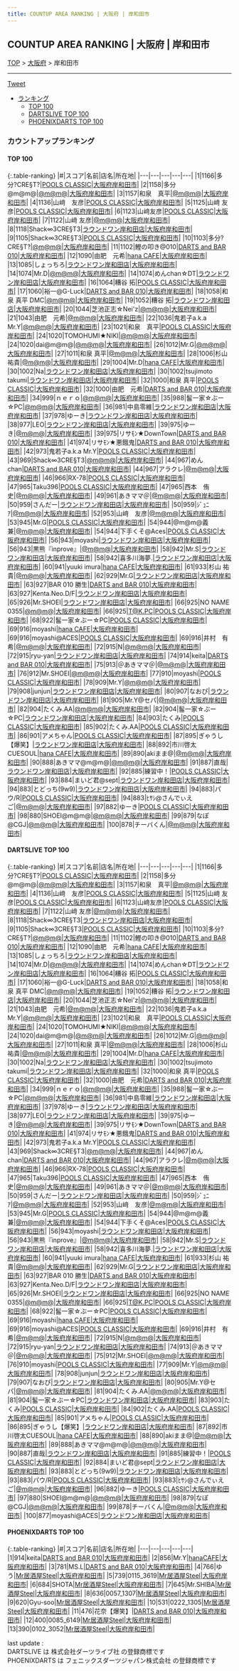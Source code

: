 ```yaml
---
title: COUNTUP AREA RANKING | 大阪府 | 岸和田市
---
```

## COUNTUP AREA RANKING | 大阪府 | 岸和田市

[TOP](/darts/rank/) > [大阪府](/darts/rank/大阪府/) > 岸和田市

___

<a href="https://twitter.com/share?ref_src=twsrc%5Etfw" data-text="COUNTUP AREA RANKING | 大阪府岸和田市" class="twitter-share-button" data-hashtags="DARTSLIVE,PHOENIXDARTS,darts,ダーツ" data-show-count="false">Tweet</a>

* [ランキング](#カウントアップランキング)
    * [TOP 100](#top-100)
    * [DARTSLIVE TOP 100](#dartslive-top-100)
    * [PHOENIXDARTS TOP 100](#phoenixdarts-top-100)

### カウントアップランキング

#### TOP 100



{:.table-ranking}
|#|スコア|名前|店名|所在地|
|---|---|---|---|---|
|1|1166|<span class="rank-name-dl">多分?CRE§T?</span>|<a href="https://search.dartslive.com/jp/shop/f2bf43f3a82126940d9b047a20a7ba1e">POOLS CLASSIC</a>|<a href="/darts/rank/大阪府/岸和田市">大阪府岸和田市</a>|
|2|1158|<span class="rank-name-dl">多分 @m@m@</span>|<a href="https://search.dartslive.com/jp/shop/319b40fbba2ddad858d385ea46352d8f">@m@m@</a>|<a href="/darts/rank/大阪府/岸和田市">大阪府岸和田市</a>|
|3|1157|<span class="rank-name-dl">和泉　真平</span>|<a href="https://search.dartslive.com/jp/shop/319b40fbba2ddad858d385ea46352d8f">@m@m@</a>|<a href="/darts/rank/大阪府/岸和田市">大阪府岸和田市</a>|
|4|1136|<span class="rank-name-dl">山﨑　友彦</span>|<a href="https://search.dartslive.com/jp/shop/f2bf43f3a82126940d9b047a20a7ba1e">POOLS CLASSIC</a>|<a href="/darts/rank/大阪府/岸和田市">大阪府岸和田市</a>|
|5|1125|<span class="rank-name-dl">山﨑 友彦</span>|<a href="https://search.dartslive.com/jp/shop/f2bf43f3a82126940d9b047a20a7ba1e">POOLS CLASSIC</a>|<a href="/darts/rank/大阪府/岸和田市">大阪府岸和田市</a>|
|6|1123|<span class="rank-name-dl">山﨑友彦</span>|<a href="https://search.dartslive.com/jp/shop/f2bf43f3a82126940d9b047a20a7ba1e">POOLS CLASSIC</a>|<a href="/darts/rank/大阪府/岸和田市">大阪府岸和田市</a>|
|7|1122|<span class="rank-name-dl">山﨑 友彦</span>|<a href="https://search.dartslive.com/jp/shop/319b40fbba2ddad858d385ea46352d8f">@m@m@</a>|<a href="/darts/rank/大阪府/岸和田市">大阪府岸和田市</a>|
|8|1118|<span class="rank-name-dl">Shack∞3CRE§T3</span>|<a href="https://search.dartslive.com/jp/shop/970fe8dfca8a40150d9b047a20a7ba1e">ラウンドワン岸和田店</a>|<a href="/darts/rank/大阪府/岸和田市">大阪府岸和田市</a>|
|9|1105|<span class="rank-name-dl">Shack∞3CRE§T3</span>|<a href="https://search.dartslive.com/jp/shop/f2bf43f3a82126940d9b047a20a7ba1e">POOLS CLASSIC</a>|<a href="/darts/rank/大阪府/岸和田市">大阪府岸和田市</a>|
|10|1103|<span class="rank-name-dl">多分?CRE§T?</span>|<a href="https://search.dartslive.com/jp/shop/319b40fbba2ddad858d385ea46352d8f">@m@m@</a>|<a href="/darts/rank/大阪府/岸和田市">大阪府岸和田市</a>|
|11|1102|<span class="rank-name-dl">鰹の叩き@010</span>|<a href="https://search.dartslive.com/jp/shop/6e887080d35aa2765f9f3321c1147265">DARTS and BAR 010</a>|<a href="/darts/rank/大阪府/岸和田市">大阪府岸和田市</a>|
|12|1090|<span class="rank-name-dl">由肥　元希</span>|<a href="https://search.dartslive.com/jp/shop/6e887080d35aa2765f9f3321c1147265">hana CAFE</a>|<a href="/darts/rank/大阪府/岸和田市">大阪府岸和田市</a>|
|13|1085|<span class="rank-name-dl">しょっちろ</span>|<a href="https://search.dartslive.com/jp/shop/970fe8dfca8a40150d9b047a20a7ba1e">ラウンドワン岸和田店</a>|<a href="/darts/rank/大阪府/岸和田市">大阪府岸和田市</a>|
|14|1074|<span class="rank-name-dl">Mr.D</span>|<a href="https://search.dartslive.com/jp/shop/319b40fbba2ddad858d385ea46352d8f">@m@m@</a>|<a href="/darts/rank/大阪府/岸和田市">大阪府岸和田市</a>|
|14|1074|<span class="rank-name-dl">めんchan☆DT</span>|<a href="https://search.dartslive.com/jp/shop/970fe8dfca8a40150d9b047a20a7ba1e">ラウンドワン岸和田店</a>|<a href="/darts/rank/大阪府/岸和田市">大阪府岸和田市</a>|
|16|1064|<span class="rank-name-dl">糟谷 拓</span>|<a href="https://search.dartslive.com/jp/shop/f2bf43f3a82126940d9b047a20a7ba1e">POOLS CLASSIC</a>|<a href="/darts/rank/大阪府/岸和田市">大阪府岸和田市</a>|
|17|1060|<span class="rank-name-dl">裕一@G-Luck</span>|<a href="https://search.dartslive.com/jp/shop/6e887080d35aa2765f9f3321c1147265">DARTS and BAR 010</a>|<a href="/darts/rank/大阪府/岸和田市">大阪府岸和田市</a>|
|18|1058|<span class="rank-name-dl">和泉 真平 DMC</span>|<a href="https://search.dartslive.com/jp/shop/319b40fbba2ddad858d385ea46352d8f">@m@m@</a>|<a href="/darts/rank/大阪府/岸和田市">大阪府岸和田市</a>|
|19|1052|<span class="rank-name-dl">糟谷 拓</span>|<a href="https://search.dartslive.com/jp/shop/970fe8dfca8a40150d9b047a20a7ba1e">ラウンドワン岸和田店</a>|<a href="/darts/rank/大阪府/岸和田市">大阪府岸和田市</a>|
|20|1044|<span class="rank-name-dl">芝池正志☆Nei&#x27;z</span>|<a href="https://search.dartslive.com/jp/shop/319b40fbba2ddad858d385ea46352d8f">@m@m@</a>|<a href="/darts/rank/大阪府/岸和田市">大阪府岸和田市</a>|
|21|1043|<span class="rank-name-dl">由肥　元希</span>|<a href="https://search.dartslive.com/jp/shop/319b40fbba2ddad858d385ea46352d8f">@m@m@</a>|<a href="/darts/rank/大阪府/岸和田市">大阪府岸和田市</a>|
|22|1036|<span class="rank-name-dl">鬼若子a.k.a Mr.Y</span>|<a href="https://search.dartslive.com/jp/shop/319b40fbba2ddad858d385ea46352d8f">@m@m@</a>|<a href="/darts/rank/大阪府/岸和田市">大阪府岸和田市</a>|
|23|1021|<span class="rank-name-dl">和泉　真平</span>|<a href="https://search.dartslive.com/jp/shop/f2bf43f3a82126940d9b047a20a7ba1e">POOLS CLASSIC</a>|<a href="/darts/rank/大阪府/岸和田市">大阪府岸和田市</a>|
|24|1020|<span class="rank-name-dl">TOMOHUMI★NIKI</span>|<a href="https://search.dartslive.com/jp/shop/319b40fbba2ddad858d385ea46352d8f">@m@m@</a>|<a href="/darts/rank/大阪府/岸和田市">大阪府岸和田市</a>|
|24|1020|<span class="rank-name-dl">dai@m@m@</span>|<a href="https://search.dartslive.com/jp/shop/319b40fbba2ddad858d385ea46352d8f">@m@m@</a>|<a href="/darts/rank/大阪府/岸和田市">大阪府岸和田市</a>|
|26|1012|<span class="rank-name-dl">Mr.G</span>|<a href="https://search.dartslive.com/jp/shop/319b40fbba2ddad858d385ea46352d8f">@m@m@</a>|<a href="/darts/rank/大阪府/岸和田市">大阪府岸和田市</a>|
|27|1011|<span class="rank-name-dl">和泉 真平</span>|<a href="https://search.dartslive.com/jp/shop/319b40fbba2ddad858d385ea46352d8f">@m@m@</a>|<a href="/darts/rank/大阪府/岸和田市">大阪府岸和田市</a>|
|28|1006|<span class="rank-name-dl">杉山祐貴</span>|<a href="https://search.dartslive.com/jp/shop/319b40fbba2ddad858d385ea46352d8f">@m@m@</a>|<a href="/darts/rank/大阪府/岸和田市">大阪府岸和田市</a>|
|29|1004|<span class="rank-name-dl">Mr.D</span>|<a href="https://search.dartslive.com/jp/shop/6e887080d35aa2765f9f3321c1147265">hana CAFE</a>|<a href="/darts/rank/大阪府/岸和田市">大阪府岸和田市</a>|
|30|1002|<span class="rank-name-dl">Na</span>|<a href="https://search.dartslive.com/jp/shop/970fe8dfca8a40150d9b047a20a7ba1e">ラウンドワン岸和田店</a>|<a href="/darts/rank/大阪府/岸和田市">大阪府岸和田市</a>|
|30|1002|<span class="rank-name-dl">tsujimoto takumi</span>|<a href="https://search.dartslive.com/jp/shop/970fe8dfca8a40150d9b047a20a7ba1e">ラウンドワン岸和田店</a>|<a href="/darts/rank/大阪府/岸和田市">大阪府岸和田市</a>|
|32|1000|<span class="rank-name-dl">和泉 真平</span>|<a href="https://search.dartslive.com/jp/shop/f2bf43f3a82126940d9b047a20a7ba1e">POOLS CLASSIC</a>|<a href="/darts/rank/大阪府/岸和田市">大阪府岸和田市</a>|
|32|1000|<span class="rank-name-dl">由肥　元希</span>|<a href="https://search.dartslive.com/jp/shop/6e887080d35aa2765f9f3321c1147265">DARTS and BAR 010</a>|<a href="/darts/rank/大阪府/岸和田市">大阪府岸和田市</a>|
|34|999|<span class="rank-name-dl">ｎｅｒｏ</span>|<a href="https://search.dartslive.com/jp/shop/319b40fbba2ddad858d385ea46352d8f">@m@m@</a>|<a href="/darts/rank/大阪府/岸和田市">大阪府岸和田市</a>|
|35|988|<span class="rank-name-dl">髷一家☆ぶー☆PC</span>|<a href="https://search.dartslive.com/jp/shop/319b40fbba2ddad858d385ea46352d8f">@m@m@</a>|<a href="/darts/rank/大阪府/岸和田市">大阪府岸和田市</a>|
|36|981|<span class="rank-name-dl">中島零維</span>|<a href="https://search.dartslive.com/jp/shop/970fe8dfca8a40150d9b047a20a7ba1e">ラウンドワン岸和田店</a>|<a href="/darts/rank/大阪府/岸和田市">大阪府岸和田市</a>|
|37|978|<span class="rank-name-dl">ゆーき</span>|<a href="https://search.dartslive.com/jp/shop/970fe8dfca8a40150d9b047a20a7ba1e">ラウンドワン岸和田店</a>|<a href="/darts/rank/大阪府/岸和田市">大阪府岸和田市</a>|
|38|977|<span class="rank-name-dl">LEO</span>|<a href="https://search.dartslive.com/jp/shop/970fe8dfca8a40150d9b047a20a7ba1e">ラウンドワン岸和田店</a>|<a href="/darts/rank/大阪府/岸和田市">大阪府岸和田市</a>|
|39|975|<span class="rank-name-dl">ゆーき</span>|<a href="https://search.dartslive.com/jp/shop/319b40fbba2ddad858d385ea46352d8f">@m@m@</a>|<a href="/darts/rank/大阪府/岸和田市">大阪府岸和田市</a>|
|39|975|<span class="rank-name-dl">リサﾓﾝ★DownTown</span>|<a href="https://search.dartslive.com/jp/shop/6e887080d35aa2765f9f3321c1147265">DARTS and BAR 010</a>|<a href="/darts/rank/大阪府/岸和田市">大阪府岸和田市</a>|
|41|974|<span class="rank-name-dl">リサﾓﾝ★悪餓鬼</span>|<a href="https://search.dartslive.com/jp/shop/6e887080d35aa2765f9f3321c1147265">DARTS and BAR 010</a>|<a href="/darts/rank/大阪府/岸和田市">大阪府岸和田市</a>|
|42|973|<span class="rank-name-dl">鬼若子a.k.a Mr.Y</span>|<a href="https://search.dartslive.com/jp/shop/f2bf43f3a82126940d9b047a20a7ba1e">POOLS CLASSIC</a>|<a href="/darts/rank/大阪府/岸和田市">大阪府岸和田市</a>|
|43|969|<span class="rank-name-dl">Shack∞3CRE§T3</span>|<a href="https://search.dartslive.com/jp/shop/319b40fbba2ddad858d385ea46352d8f">@m@m@</a>|<a href="/darts/rank/大阪府/岸和田市">大阪府岸和田市</a>|
|44|967|<span class="rank-name-dl">めんchan</span>|<a href="https://search.dartslive.com/jp/shop/6e887080d35aa2765f9f3321c1147265">DARTS and BAR 010</a>|<a href="/darts/rank/大阪府/岸和田市">大阪府岸和田市</a>|
|44|967|<span class="rank-name-dl">アラクレ</span>|<a href="https://search.dartslive.com/jp/shop/319b40fbba2ddad858d385ea46352d8f">@m@m@</a>|<a href="/darts/rank/大阪府/岸和田市">大阪府岸和田市</a>|
|46|966|<span class="rank-name-dl">RX-78</span>|<a href="https://search.dartslive.com/jp/shop/f2bf43f3a82126940d9b047a20a7ba1e">POOLS CLASSIC</a>|<a href="/darts/rank/大阪府/岸和田市">大阪府岸和田市</a>|
|47|965|<span class="rank-name-dl">Taku396</span>|<a href="https://search.dartslive.com/jp/shop/f2bf43f3a82126940d9b047a20a7ba1e">POOLS CLASSIC</a>|<a href="/darts/rank/大阪府/岸和田市">大阪府岸和田市</a>|
|47|965|<span class="rank-name-dl">西本　侑史</span>|<a href="https://search.dartslive.com/jp/shop/319b40fbba2ddad858d385ea46352d8f">@m@m@</a>|<a href="/darts/rank/大阪府/岸和田市">大阪府岸和田市</a>|
|49|961|<span class="rank-name-dl">あきママ＠</span>|<a href="https://search.dartslive.com/jp/shop/319b40fbba2ddad858d385ea46352d8f">@m@m@</a>|<a href="/darts/rank/大阪府/岸和田市">大阪府岸和田市</a>|
|50|959|<span class="rank-name-dl">さんだー</span>|<a href="https://search.dartslive.com/jp/shop/970fe8dfca8a40150d9b047a20a7ba1e">ラウンドワン岸和田店</a>|<a href="/darts/rank/大阪府/岸和田市">大阪府岸和田市</a>|
|50|959|<span class="rank-name-dl">ｼﾞｭﾆｱ</span>|<a href="https://search.dartslive.com/jp/shop/319b40fbba2ddad858d385ea46352d8f">@m@m@</a>|<a href="/darts/rank/大阪府/岸和田市">大阪府岸和田市</a>|
|52|953|<span class="rank-name-dl">山﨑　友彦</span>|<a href="https://search.dartslive.com/jp/shop/319b40fbba2ddad858d385ea46352d8f">@m@m@</a>|<a href="/darts/rank/大阪府/岸和田市">大阪府岸和田市</a>|
|53|945|<span class="rank-name-dl">Mr.G</span>|<a href="https://search.dartslive.com/jp/shop/f2bf43f3a82126940d9b047a20a7ba1e">POOLS CLASSIC</a>|<a href="/darts/rank/大阪府/岸和田市">大阪府岸和田市</a>|
|54|944|<span class="rank-name-dl">@m@m@義兼</span>|<a href="https://search.dartslive.com/jp/shop/319b40fbba2ddad858d385ea46352d8f">@m@m@</a>|<a href="/darts/rank/大阪府/岸和田市">大阪府岸和田市</a>|
|54|944|<span class="rank-name-dl">下手くそ@Aces</span>|<a href="https://search.dartslive.com/jp/shop/f2bf43f3a82126940d9b047a20a7ba1e">POOLS CLASSIC</a>|<a href="/darts/rank/大阪府/岸和田市">大阪府岸和田市</a>|
|56|943|<span class="rank-name-dl">moyashi</span>|<a href="https://search.dartslive.com/jp/shop/970fe8dfca8a40150d9b047a20a7ba1e">ラウンドワン岸和田店</a>|<a href="/darts/rank/大阪府/岸和田市">大阪府岸和田市</a>|
|56|943|<span class="rank-name-dl">黒熊『inprove』</span>|<a href="https://search.dartslive.com/jp/shop/319b40fbba2ddad858d385ea46352d8f">@m@m@</a>|<a href="/darts/rank/大阪府/岸和田市">大阪府岸和田市</a>|
|58|942|<span class="rank-name-dl">Mr.S</span>|<a href="https://search.dartslive.com/jp/shop/970fe8dfca8a40150d9b047a20a7ba1e">ラウンドワン岸和田店</a>|<a href="/darts/rank/大阪府/岸和田市">大阪府岸和田市</a>|
|58|942|<span class="rank-name-dl">喜多川海夢.</span>|<a href="https://search.dartslive.com/jp/shop/970fe8dfca8a40150d9b047a20a7ba1e">ラウンドワン岸和田店</a>|<a href="/darts/rank/大阪府/岸和田市">大阪府岸和田市</a>|
|60|941|<span class="rank-name-dl">yuuki imura</span>|<a href="https://search.dartslive.com/jp/shop/6e887080d35aa2765f9f3321c1147265">hana CAFE</a>|<a href="/darts/rank/大阪府/岸和田市">大阪府岸和田市</a>|
|61|933|<span class="rank-name-dl">杉山 祐貴</span>|<a href="https://search.dartslive.com/jp/shop/319b40fbba2ddad858d385ea46352d8f">@m@m@</a>|<a href="/darts/rank/大阪府/岸和田市">大阪府岸和田市</a>|
|62|929|<span class="rank-name-dl">Mr.G</span>|<a href="https://search.dartslive.com/jp/shop/970fe8dfca8a40150d9b047a20a7ba1e">ラウンドワン岸和田店</a>|<a href="/darts/rank/大阪府/岸和田市">大阪府岸和田市</a>|
|63|927|<span class="rank-name-dl">BAR 010 勝生</span>|<a href="https://search.dartslive.com/jp/shop/6e887080d35aa2765f9f3321c1147265">DARTS and BAR 010</a>|<a href="/darts/rank/大阪府/岸和田市">大阪府岸和田市</a>|
|63|927|<span class="rank-name-dl">Kenta.Neo.D/F</span>|<a href="https://search.dartslive.com/jp/shop/970fe8dfca8a40150d9b047a20a7ba1e">ラウンドワン岸和田店</a>|<a href="/darts/rank/大阪府/岸和田市">大阪府岸和田市</a>|
|65|926|<span class="rank-name-dl">Mr.SHOEI</span>|<a href="https://search.dartslive.com/jp/shop/970fe8dfca8a40150d9b047a20a7ba1e">ラウンドワン岸和田店</a>|<a href="/darts/rank/大阪府/岸和田市">大阪府岸和田市</a>|
|66|925|<span class="rank-name-dl">NO NAME 0355</span>|<a href="https://search.dartslive.com/jp/shop/319b40fbba2ddad858d385ea46352d8f">@m@m@</a>|<a href="/darts/rank/大阪府/岸和田市">大阪府岸和田市</a>|
|66|925|<span class="rank-name-dl">T@K.PC</span>|<a href="https://search.dartslive.com/jp/shop/f2bf43f3a82126940d9b047a20a7ba1e">POOLS CLASSIC</a>|<a href="/darts/rank/大阪府/岸和田市">大阪府岸和田市</a>|
|68|922|<span class="rank-name-dl">髷一家☆ぶー☆PC</span>|<a href="https://search.dartslive.com/jp/shop/f2bf43f3a82126940d9b047a20a7ba1e">POOLS CLASSIC</a>|<a href="/darts/rank/大阪府/岸和田市">大阪府岸和田市</a>|
|69|916|<span class="rank-name-dl">moyashi</span>|<a href="https://search.dartslive.com/jp/shop/6e887080d35aa2765f9f3321c1147265">hana CAFE</a>|<a href="/darts/rank/大阪府/岸和田市">大阪府岸和田市</a>|
|69|916|<span class="rank-name-dl">moyashi@ACES</span>|<a href="https://search.dartslive.com/jp/shop/f2bf43f3a82126940d9b047a20a7ba1e">POOLS CLASSIC</a>|<a href="/darts/rank/大阪府/岸和田市">大阪府岸和田市</a>|
|69|916|<span class="rank-name-dl">井村　有希</span>|<a href="https://search.dartslive.com/jp/shop/319b40fbba2ddad858d385ea46352d8f">@m@m@</a>|<a href="/darts/rank/大阪府/岸和田市">大阪府岸和田市</a>|
|72|915|<span class="rank-name-dl">N</span>|<a href="https://search.dartslive.com/jp/shop/319b40fbba2ddad858d385ea46352d8f">@m@m@</a>|<a href="/darts/rank/大阪府/岸和田市">大阪府岸和田市</a>|
|72|915|<span class="rank-name-dl">ryu-yan</span>|<a href="https://search.dartslive.com/jp/shop/970fe8dfca8a40150d9b047a20a7ba1e">ラウンドワン岸和田店</a>|<a href="/darts/rank/大阪府/岸和田市">大阪府岸和田市</a>|
|74|914|<span class="rank-name-pd">keita</span>|<a href="https://vs.phoenixdarts.com/jp/shop/shopDetailInfo/s_85827?s_seq=85827">DARTS and BAR 010</a>|<a href="/darts/rank/大阪府/岸和田市">大阪府岸和田市</a>|
|75|913|<span class="rank-name-dl">＠あきママ＠</span>|<a href="https://search.dartslive.com/jp/shop/319b40fbba2ddad858d385ea46352d8f">@m@m@</a>|<a href="/darts/rank/大阪府/岸和田市">大阪府岸和田市</a>|
|76|912|<span class="rank-name-dl">Mr.SHOEI</span>|<a href="https://search.dartslive.com/jp/shop/319b40fbba2ddad858d385ea46352d8f">@m@m@</a>|<a href="/darts/rank/大阪府/岸和田市">大阪府岸和田市</a>|
|77|910|<span class="rank-name-dl">moyashi</span>|<a href="https://search.dartslive.com/jp/shop/f2bf43f3a82126940d9b047a20a7ba1e">POOLS CLASSIC</a>|<a href="/darts/rank/大阪府/岸和田市">大阪府岸和田市</a>|
|78|909|<span class="rank-name-dl">Mr.Y</span>|<a href="https://search.dartslive.com/jp/shop/319b40fbba2ddad858d385ea46352d8f">@m@m@</a>|<a href="/darts/rank/大阪府/岸和田市">大阪府岸和田市</a>|
|79|908|<span class="rank-name-dl">junjun</span>|<a href="https://search.dartslive.com/jp/shop/970fe8dfca8a40150d9b047a20a7ba1e">ラウンドワン岸和田店</a>|<a href="/darts/rank/大阪府/岸和田市">大阪府岸和田市</a>|
|80|907|<span class="rank-name-dl">なおぴ</span>|<a href="https://search.dartslive.com/jp/shop/970fe8dfca8a40150d9b047a20a7ba1e">ラウンドワン岸和田店</a>|<a href="/darts/rank/大阪府/岸和田市">大阪府岸和田市</a>|
|81|905|<span class="rank-name-dl">Mr.Y@セパ</span>|<a href="https://search.dartslive.com/jp/shop/319b40fbba2ddad858d385ea46352d8f">@m@m@</a>|<a href="/darts/rank/大阪府/岸和田市">大阪府岸和田市</a>|
|82|904|<span class="rank-name-dl">たくみ.AA</span>|<a href="https://search.dartslive.com/jp/shop/319b40fbba2ddad858d385ea46352d8f">@m@m@</a>|<a href="/darts/rank/大阪府/岸和田市">大阪府岸和田市</a>|
|82|904|<span class="rank-name-dl">髷一家☆ぶー☆PC</span>|<a href="https://search.dartslive.com/jp/shop/970fe8dfca8a40150d9b047a20a7ba1e">ラウンドワン岸和田店</a>|<a href="/darts/rank/大阪府/岸和田市">大阪府岸和田市</a>|
|84|903|<span class="rank-name-dl">たくみ</span>|<a href="https://search.dartslive.com/jp/shop/f2bf43f3a82126940d9b047a20a7ba1e">POOLS CLASSIC</a>|<a href="/darts/rank/大阪府/岸和田市">大阪府岸和田市</a>|
|85|902|<span class="rank-name-dl">たくみ.AA</span>|<a href="https://search.dartslive.com/jp/shop/f2bf43f3a82126940d9b047a20a7ba1e">POOLS CLASSIC</a>|<a href="/darts/rank/大阪府/岸和田市">大阪府岸和田市</a>|
|86|901|<span class="rank-name-dl">アメちゃん</span>|<a href="https://search.dartslive.com/jp/shop/f2bf43f3a82126940d9b047a20a7ba1e">POOLS CLASSIC</a>|<a href="/darts/rank/大阪府/岸和田市">大阪府岸和田市</a>|
|87|895|<span class="rank-name-dl">ぎゃうし【爆笑】</span>|<a href="https://search.dartslive.com/jp/shop/970fe8dfca8a40150d9b047a20a7ba1e">ラウンドワン岸和田店</a>|<a href="/darts/rank/大阪府/岸和田市">大阪府岸和田市</a>|
|88|892|<span class="rank-name-dl">市川啓太CUESOUL</span>|<a href="https://search.dartslive.com/jp/shop/6e887080d35aa2765f9f3321c1147265">hana CAFE</a>|<a href="/darts/rank/大阪府/岸和田市">大阪府岸和田市</a>|
|89|890|<span class="rank-name-dl">akiまま@</span>|<a href="https://search.dartslive.com/jp/shop/319b40fbba2ddad858d385ea46352d8f">@m@m@</a>|<a href="/darts/rank/大阪府/岸和田市">大阪府岸和田市</a>|
|90|888|<span class="rank-name-dl">あきママ@m@m@</span>|<a href="https://search.dartslive.com/jp/shop/319b40fbba2ddad858d385ea46352d8f">@m@m@</a>|<a href="/darts/rank/大阪府/岸和田市">大阪府岸和田市</a>|
|91|887|<span class="rank-name-dl">直哉</span>|<a href="https://search.dartslive.com/jp/shop/970fe8dfca8a40150d9b047a20a7ba1e">ラウンドワン岸和田店</a>|<a href="/darts/rank/大阪府/岸和田市">大阪府岸和田市</a>|
|92|885|<span class="rank-name-dl">練習中！</span>|<a href="https://search.dartslive.com/jp/shop/f2bf43f3a82126940d9b047a20a7ba1e">POOLS CLASSIC</a>|<a href="/darts/rank/大阪府/岸和田市">大阪府岸和田市</a>|
|93|884|<span class="rank-name-dl">まいど君@sept</span>|<a href="https://search.dartslive.com/jp/shop/970fe8dfca8a40150d9b047a20a7ba1e">ラウンドワン岸和田店</a>|<a href="/darts/rank/大阪府/岸和田市">大阪府岸和田市</a>|
|94|883|<span class="rank-name-dl">とどっち(9w9)</span>|<a href="https://search.dartslive.com/jp/shop/970fe8dfca8a40150d9b047a20a7ba1e">ラウンドワン岸和田店</a>|<a href="/darts/rank/大阪府/岸和田市">大阪府岸和田市</a>|
|94|883|<span class="rank-name-dl">パウ/R</span>|<a href="https://search.dartslive.com/jp/shop/f2bf43f3a82126940d9b047a20a7ba1e">POOLS CLASSIC</a>|<a href="/darts/rank/大阪府/岸和田市">大阪府岸和田市</a>|
|94|883|<span class="rank-name-dl">ﾋｻｼ@さんでぃえご</span>|<a href="https://search.dartslive.com/jp/shop/319b40fbba2ddad858d385ea46352d8f">@m@m@</a>|<a href="/darts/rank/大阪府/岸和田市">大阪府岸和田市</a>|
|97|882|<span class="rank-name-dl">ゆーき</span>|<a href="https://search.dartslive.com/jp/shop/f2bf43f3a82126940d9b047a20a7ba1e">POOLS CLASSIC</a>|<a href="/darts/rank/大阪府/岸和田市">大阪府岸和田市</a>|
|98|880|<span class="rank-name-dl">SHOEI@m@m@</span>|<a href="https://search.dartslive.com/jp/shop/319b40fbba2ddad858d385ea46352d8f">@m@m@</a>|<a href="/darts/rank/大阪府/岸和田市">大阪府岸和田市</a>|
|99|879|<span class="rank-name-dl">なぽ@CGJ</span>|<a href="https://search.dartslive.com/jp/shop/319b40fbba2ddad858d385ea46352d8f">@m@m@</a>|<a href="/darts/rank/大阪府/岸和田市">大阪府岸和田市</a>|
|100|878|<span class="rank-name-dl">チーバくん</span>|<a href="https://search.dartslive.com/jp/shop/319b40fbba2ddad858d385ea46352d8f">@m@m@</a>|<a href="/darts/rank/大阪府/岸和田市">大阪府岸和田市</a>|


#### DARTSLIVE TOP 100



{:.table-ranking}
|#|スコア|名前|店名|所在地|
|---|---|---|---|---|
|1|1166|<span class="rank-name-dl">多分?CRE§T?</span>|<a href="https://search.dartslive.com/jp/shop/f2bf43f3a82126940d9b047a20a7ba1e">POOLS CLASSIC</a>|<a href="/darts/rank/大阪府/岸和田市">大阪府岸和田市</a>|
|2|1158|<span class="rank-name-dl">多分 @m@m@</span>|<a href="https://search.dartslive.com/jp/shop/319b40fbba2ddad858d385ea46352d8f">@m@m@</a>|<a href="/darts/rank/大阪府/岸和田市">大阪府岸和田市</a>|
|3|1157|<span class="rank-name-dl">和泉　真平</span>|<a href="https://search.dartslive.com/jp/shop/319b40fbba2ddad858d385ea46352d8f">@m@m@</a>|<a href="/darts/rank/大阪府/岸和田市">大阪府岸和田市</a>|
|4|1136|<span class="rank-name-dl">山﨑　友彦</span>|<a href="https://search.dartslive.com/jp/shop/f2bf43f3a82126940d9b047a20a7ba1e">POOLS CLASSIC</a>|<a href="/darts/rank/大阪府/岸和田市">大阪府岸和田市</a>|
|5|1125|<span class="rank-name-dl">山﨑 友彦</span>|<a href="https://search.dartslive.com/jp/shop/f2bf43f3a82126940d9b047a20a7ba1e">POOLS CLASSIC</a>|<a href="/darts/rank/大阪府/岸和田市">大阪府岸和田市</a>|
|6|1123|<span class="rank-name-dl">山﨑友彦</span>|<a href="https://search.dartslive.com/jp/shop/f2bf43f3a82126940d9b047a20a7ba1e">POOLS CLASSIC</a>|<a href="/darts/rank/大阪府/岸和田市">大阪府岸和田市</a>|
|7|1122|<span class="rank-name-dl">山﨑 友彦</span>|<a href="https://search.dartslive.com/jp/shop/319b40fbba2ddad858d385ea46352d8f">@m@m@</a>|<a href="/darts/rank/大阪府/岸和田市">大阪府岸和田市</a>|
|8|1118|<span class="rank-name-dl">Shack∞3CRE§T3</span>|<a href="https://search.dartslive.com/jp/shop/970fe8dfca8a40150d9b047a20a7ba1e">ラウンドワン岸和田店</a>|<a href="/darts/rank/大阪府/岸和田市">大阪府岸和田市</a>|
|9|1105|<span class="rank-name-dl">Shack∞3CRE§T3</span>|<a href="https://search.dartslive.com/jp/shop/f2bf43f3a82126940d9b047a20a7ba1e">POOLS CLASSIC</a>|<a href="/darts/rank/大阪府/岸和田市">大阪府岸和田市</a>|
|10|1103|<span class="rank-name-dl">多分?CRE§T?</span>|<a href="https://search.dartslive.com/jp/shop/319b40fbba2ddad858d385ea46352d8f">@m@m@</a>|<a href="/darts/rank/大阪府/岸和田市">大阪府岸和田市</a>|
|11|1102|<span class="rank-name-dl">鰹の叩き@010</span>|<a href="https://search.dartslive.com/jp/shop/6e887080d35aa2765f9f3321c1147265">DARTS and BAR 010</a>|<a href="/darts/rank/大阪府/岸和田市">大阪府岸和田市</a>|
|12|1090|<span class="rank-name-dl">由肥　元希</span>|<a href="https://search.dartslive.com/jp/shop/6e887080d35aa2765f9f3321c1147265">hana CAFE</a>|<a href="/darts/rank/大阪府/岸和田市">大阪府岸和田市</a>|
|13|1085|<span class="rank-name-dl">しょっちろ</span>|<a href="https://search.dartslive.com/jp/shop/970fe8dfca8a40150d9b047a20a7ba1e">ラウンドワン岸和田店</a>|<a href="/darts/rank/大阪府/岸和田市">大阪府岸和田市</a>|
|14|1074|<span class="rank-name-dl">Mr.D</span>|<a href="https://search.dartslive.com/jp/shop/319b40fbba2ddad858d385ea46352d8f">@m@m@</a>|<a href="/darts/rank/大阪府/岸和田市">大阪府岸和田市</a>|
|14|1074|<span class="rank-name-dl">めんchan☆DT</span>|<a href="https://search.dartslive.com/jp/shop/970fe8dfca8a40150d9b047a20a7ba1e">ラウンドワン岸和田店</a>|<a href="/darts/rank/大阪府/岸和田市">大阪府岸和田市</a>|
|16|1064|<span class="rank-name-dl">糟谷 拓</span>|<a href="https://search.dartslive.com/jp/shop/f2bf43f3a82126940d9b047a20a7ba1e">POOLS CLASSIC</a>|<a href="/darts/rank/大阪府/岸和田市">大阪府岸和田市</a>|
|17|1060|<span class="rank-name-dl">裕一@G-Luck</span>|<a href="https://search.dartslive.com/jp/shop/6e887080d35aa2765f9f3321c1147265">DARTS and BAR 010</a>|<a href="/darts/rank/大阪府/岸和田市">大阪府岸和田市</a>|
|18|1058|<span class="rank-name-dl">和泉 真平 DMC</span>|<a href="https://search.dartslive.com/jp/shop/319b40fbba2ddad858d385ea46352d8f">@m@m@</a>|<a href="/darts/rank/大阪府/岸和田市">大阪府岸和田市</a>|
|19|1052|<span class="rank-name-dl">糟谷 拓</span>|<a href="https://search.dartslive.com/jp/shop/970fe8dfca8a40150d9b047a20a7ba1e">ラウンドワン岸和田店</a>|<a href="/darts/rank/大阪府/岸和田市">大阪府岸和田市</a>|
|20|1044|<span class="rank-name-dl">芝池正志☆Nei&#x27;z</span>|<a href="https://search.dartslive.com/jp/shop/319b40fbba2ddad858d385ea46352d8f">@m@m@</a>|<a href="/darts/rank/大阪府/岸和田市">大阪府岸和田市</a>|
|21|1043|<span class="rank-name-dl">由肥　元希</span>|<a href="https://search.dartslive.com/jp/shop/319b40fbba2ddad858d385ea46352d8f">@m@m@</a>|<a href="/darts/rank/大阪府/岸和田市">大阪府岸和田市</a>|
|22|1036|<span class="rank-name-dl">鬼若子a.k.a Mr.Y</span>|<a href="https://search.dartslive.com/jp/shop/319b40fbba2ddad858d385ea46352d8f">@m@m@</a>|<a href="/darts/rank/大阪府/岸和田市">大阪府岸和田市</a>|
|23|1021|<span class="rank-name-dl">和泉　真平</span>|<a href="https://search.dartslive.com/jp/shop/f2bf43f3a82126940d9b047a20a7ba1e">POOLS CLASSIC</a>|<a href="/darts/rank/大阪府/岸和田市">大阪府岸和田市</a>|
|24|1020|<span class="rank-name-dl">TOMOHUMI★NIKI</span>|<a href="https://search.dartslive.com/jp/shop/319b40fbba2ddad858d385ea46352d8f">@m@m@</a>|<a href="/darts/rank/大阪府/岸和田市">大阪府岸和田市</a>|
|24|1020|<span class="rank-name-dl">dai@m@m@</span>|<a href="https://search.dartslive.com/jp/shop/319b40fbba2ddad858d385ea46352d8f">@m@m@</a>|<a href="/darts/rank/大阪府/岸和田市">大阪府岸和田市</a>|
|26|1012|<span class="rank-name-dl">Mr.G</span>|<a href="https://search.dartslive.com/jp/shop/319b40fbba2ddad858d385ea46352d8f">@m@m@</a>|<a href="/darts/rank/大阪府/岸和田市">大阪府岸和田市</a>|
|27|1011|<span class="rank-name-dl">和泉 真平</span>|<a href="https://search.dartslive.com/jp/shop/319b40fbba2ddad858d385ea46352d8f">@m@m@</a>|<a href="/darts/rank/大阪府/岸和田市">大阪府岸和田市</a>|
|28|1006|<span class="rank-name-dl">杉山祐貴</span>|<a href="https://search.dartslive.com/jp/shop/319b40fbba2ddad858d385ea46352d8f">@m@m@</a>|<a href="/darts/rank/大阪府/岸和田市">大阪府岸和田市</a>|
|29|1004|<span class="rank-name-dl">Mr.D</span>|<a href="https://search.dartslive.com/jp/shop/6e887080d35aa2765f9f3321c1147265">hana CAFE</a>|<a href="/darts/rank/大阪府/岸和田市">大阪府岸和田市</a>|
|30|1002|<span class="rank-name-dl">Na</span>|<a href="https://search.dartslive.com/jp/shop/970fe8dfca8a40150d9b047a20a7ba1e">ラウンドワン岸和田店</a>|<a href="/darts/rank/大阪府/岸和田市">大阪府岸和田市</a>|
|30|1002|<span class="rank-name-dl">tsujimoto takumi</span>|<a href="https://search.dartslive.com/jp/shop/970fe8dfca8a40150d9b047a20a7ba1e">ラウンドワン岸和田店</a>|<a href="/darts/rank/大阪府/岸和田市">大阪府岸和田市</a>|
|32|1000|<span class="rank-name-dl">和泉 真平</span>|<a href="https://search.dartslive.com/jp/shop/f2bf43f3a82126940d9b047a20a7ba1e">POOLS CLASSIC</a>|<a href="/darts/rank/大阪府/岸和田市">大阪府岸和田市</a>|
|32|1000|<span class="rank-name-dl">由肥　元希</span>|<a href="https://search.dartslive.com/jp/shop/6e887080d35aa2765f9f3321c1147265">DARTS and BAR 010</a>|<a href="/darts/rank/大阪府/岸和田市">大阪府岸和田市</a>|
|34|999|<span class="rank-name-dl">ｎｅｒｏ</span>|<a href="https://search.dartslive.com/jp/shop/319b40fbba2ddad858d385ea46352d8f">@m@m@</a>|<a href="/darts/rank/大阪府/岸和田市">大阪府岸和田市</a>|
|35|988|<span class="rank-name-dl">髷一家☆ぶー☆PC</span>|<a href="https://search.dartslive.com/jp/shop/319b40fbba2ddad858d385ea46352d8f">@m@m@</a>|<a href="/darts/rank/大阪府/岸和田市">大阪府岸和田市</a>|
|36|981|<span class="rank-name-dl">中島零維</span>|<a href="https://search.dartslive.com/jp/shop/970fe8dfca8a40150d9b047a20a7ba1e">ラウンドワン岸和田店</a>|<a href="/darts/rank/大阪府/岸和田市">大阪府岸和田市</a>|
|37|978|<span class="rank-name-dl">ゆーき</span>|<a href="https://search.dartslive.com/jp/shop/970fe8dfca8a40150d9b047a20a7ba1e">ラウンドワン岸和田店</a>|<a href="/darts/rank/大阪府/岸和田市">大阪府岸和田市</a>|
|38|977|<span class="rank-name-dl">LEO</span>|<a href="https://search.dartslive.com/jp/shop/970fe8dfca8a40150d9b047a20a7ba1e">ラウンドワン岸和田店</a>|<a href="/darts/rank/大阪府/岸和田市">大阪府岸和田市</a>|
|39|975|<span class="rank-name-dl">ゆーき</span>|<a href="https://search.dartslive.com/jp/shop/319b40fbba2ddad858d385ea46352d8f">@m@m@</a>|<a href="/darts/rank/大阪府/岸和田市">大阪府岸和田市</a>|
|39|975|<span class="rank-name-dl">リサﾓﾝ★DownTown</span>|<a href="https://search.dartslive.com/jp/shop/6e887080d35aa2765f9f3321c1147265">DARTS and BAR 010</a>|<a href="/darts/rank/大阪府/岸和田市">大阪府岸和田市</a>|
|41|974|<span class="rank-name-dl">リサﾓﾝ★悪餓鬼</span>|<a href="https://search.dartslive.com/jp/shop/6e887080d35aa2765f9f3321c1147265">DARTS and BAR 010</a>|<a href="/darts/rank/大阪府/岸和田市">大阪府岸和田市</a>|
|42|973|<span class="rank-name-dl">鬼若子a.k.a Mr.Y</span>|<a href="https://search.dartslive.com/jp/shop/f2bf43f3a82126940d9b047a20a7ba1e">POOLS CLASSIC</a>|<a href="/darts/rank/大阪府/岸和田市">大阪府岸和田市</a>|
|43|969|<span class="rank-name-dl">Shack∞3CRE§T3</span>|<a href="https://search.dartslive.com/jp/shop/319b40fbba2ddad858d385ea46352d8f">@m@m@</a>|<a href="/darts/rank/大阪府/岸和田市">大阪府岸和田市</a>|
|44|967|<span class="rank-name-dl">めんchan</span>|<a href="https://search.dartslive.com/jp/shop/6e887080d35aa2765f9f3321c1147265">DARTS and BAR 010</a>|<a href="/darts/rank/大阪府/岸和田市">大阪府岸和田市</a>|
|44|967|<span class="rank-name-dl">アラクレ</span>|<a href="https://search.dartslive.com/jp/shop/319b40fbba2ddad858d385ea46352d8f">@m@m@</a>|<a href="/darts/rank/大阪府/岸和田市">大阪府岸和田市</a>|
|46|966|<span class="rank-name-dl">RX-78</span>|<a href="https://search.dartslive.com/jp/shop/f2bf43f3a82126940d9b047a20a7ba1e">POOLS CLASSIC</a>|<a href="/darts/rank/大阪府/岸和田市">大阪府岸和田市</a>|
|47|965|<span class="rank-name-dl">Taku396</span>|<a href="https://search.dartslive.com/jp/shop/f2bf43f3a82126940d9b047a20a7ba1e">POOLS CLASSIC</a>|<a href="/darts/rank/大阪府/岸和田市">大阪府岸和田市</a>|
|47|965|<span class="rank-name-dl">西本　侑史</span>|<a href="https://search.dartslive.com/jp/shop/319b40fbba2ddad858d385ea46352d8f">@m@m@</a>|<a href="/darts/rank/大阪府/岸和田市">大阪府岸和田市</a>|
|49|961|<span class="rank-name-dl">あきママ＠</span>|<a href="https://search.dartslive.com/jp/shop/319b40fbba2ddad858d385ea46352d8f">@m@m@</a>|<a href="/darts/rank/大阪府/岸和田市">大阪府岸和田市</a>|
|50|959|<span class="rank-name-dl">さんだー</span>|<a href="https://search.dartslive.com/jp/shop/970fe8dfca8a40150d9b047a20a7ba1e">ラウンドワン岸和田店</a>|<a href="/darts/rank/大阪府/岸和田市">大阪府岸和田市</a>|
|50|959|<span class="rank-name-dl">ｼﾞｭﾆｱ</span>|<a href="https://search.dartslive.com/jp/shop/319b40fbba2ddad858d385ea46352d8f">@m@m@</a>|<a href="/darts/rank/大阪府/岸和田市">大阪府岸和田市</a>|
|52|953|<span class="rank-name-dl">山﨑　友彦</span>|<a href="https://search.dartslive.com/jp/shop/319b40fbba2ddad858d385ea46352d8f">@m@m@</a>|<a href="/darts/rank/大阪府/岸和田市">大阪府岸和田市</a>|
|53|945|<span class="rank-name-dl">Mr.G</span>|<a href="https://search.dartslive.com/jp/shop/f2bf43f3a82126940d9b047a20a7ba1e">POOLS CLASSIC</a>|<a href="/darts/rank/大阪府/岸和田市">大阪府岸和田市</a>|
|54|944|<span class="rank-name-dl">@m@m@義兼</span>|<a href="https://search.dartslive.com/jp/shop/319b40fbba2ddad858d385ea46352d8f">@m@m@</a>|<a href="/darts/rank/大阪府/岸和田市">大阪府岸和田市</a>|
|54|944|<span class="rank-name-dl">下手くそ@Aces</span>|<a href="https://search.dartslive.com/jp/shop/f2bf43f3a82126940d9b047a20a7ba1e">POOLS CLASSIC</a>|<a href="/darts/rank/大阪府/岸和田市">大阪府岸和田市</a>|
|56|943|<span class="rank-name-dl">moyashi</span>|<a href="https://search.dartslive.com/jp/shop/970fe8dfca8a40150d9b047a20a7ba1e">ラウンドワン岸和田店</a>|<a href="/darts/rank/大阪府/岸和田市">大阪府岸和田市</a>|
|56|943|<span class="rank-name-dl">黒熊『inprove』</span>|<a href="https://search.dartslive.com/jp/shop/319b40fbba2ddad858d385ea46352d8f">@m@m@</a>|<a href="/darts/rank/大阪府/岸和田市">大阪府岸和田市</a>|
|58|942|<span class="rank-name-dl">Mr.S</span>|<a href="https://search.dartslive.com/jp/shop/970fe8dfca8a40150d9b047a20a7ba1e">ラウンドワン岸和田店</a>|<a href="/darts/rank/大阪府/岸和田市">大阪府岸和田市</a>|
|58|942|<span class="rank-name-dl">喜多川海夢.</span>|<a href="https://search.dartslive.com/jp/shop/970fe8dfca8a40150d9b047a20a7ba1e">ラウンドワン岸和田店</a>|<a href="/darts/rank/大阪府/岸和田市">大阪府岸和田市</a>|
|60|941|<span class="rank-name-dl">yuuki imura</span>|<a href="https://search.dartslive.com/jp/shop/6e887080d35aa2765f9f3321c1147265">hana CAFE</a>|<a href="/darts/rank/大阪府/岸和田市">大阪府岸和田市</a>|
|61|933|<span class="rank-name-dl">杉山 祐貴</span>|<a href="https://search.dartslive.com/jp/shop/319b40fbba2ddad858d385ea46352d8f">@m@m@</a>|<a href="/darts/rank/大阪府/岸和田市">大阪府岸和田市</a>|
|62|929|<span class="rank-name-dl">Mr.G</span>|<a href="https://search.dartslive.com/jp/shop/970fe8dfca8a40150d9b047a20a7ba1e">ラウンドワン岸和田店</a>|<a href="/darts/rank/大阪府/岸和田市">大阪府岸和田市</a>|
|63|927|<span class="rank-name-dl">BAR 010 勝生</span>|<a href="https://search.dartslive.com/jp/shop/6e887080d35aa2765f9f3321c1147265">DARTS and BAR 010</a>|<a href="/darts/rank/大阪府/岸和田市">大阪府岸和田市</a>|
|63|927|<span class="rank-name-dl">Kenta.Neo.D/F</span>|<a href="https://search.dartslive.com/jp/shop/970fe8dfca8a40150d9b047a20a7ba1e">ラウンドワン岸和田店</a>|<a href="/darts/rank/大阪府/岸和田市">大阪府岸和田市</a>|
|65|926|<span class="rank-name-dl">Mr.SHOEI</span>|<a href="https://search.dartslive.com/jp/shop/970fe8dfca8a40150d9b047a20a7ba1e">ラウンドワン岸和田店</a>|<a href="/darts/rank/大阪府/岸和田市">大阪府岸和田市</a>|
|66|925|<span class="rank-name-dl">NO NAME 0355</span>|<a href="https://search.dartslive.com/jp/shop/319b40fbba2ddad858d385ea46352d8f">@m@m@</a>|<a href="/darts/rank/大阪府/岸和田市">大阪府岸和田市</a>|
|66|925|<span class="rank-name-dl">T@K.PC</span>|<a href="https://search.dartslive.com/jp/shop/f2bf43f3a82126940d9b047a20a7ba1e">POOLS CLASSIC</a>|<a href="/darts/rank/大阪府/岸和田市">大阪府岸和田市</a>|
|68|922|<span class="rank-name-dl">髷一家☆ぶー☆PC</span>|<a href="https://search.dartslive.com/jp/shop/f2bf43f3a82126940d9b047a20a7ba1e">POOLS CLASSIC</a>|<a href="/darts/rank/大阪府/岸和田市">大阪府岸和田市</a>|
|69|916|<span class="rank-name-dl">moyashi</span>|<a href="https://search.dartslive.com/jp/shop/6e887080d35aa2765f9f3321c1147265">hana CAFE</a>|<a href="/darts/rank/大阪府/岸和田市">大阪府岸和田市</a>|
|69|916|<span class="rank-name-dl">moyashi@ACES</span>|<a href="https://search.dartslive.com/jp/shop/f2bf43f3a82126940d9b047a20a7ba1e">POOLS CLASSIC</a>|<a href="/darts/rank/大阪府/岸和田市">大阪府岸和田市</a>|
|69|916|<span class="rank-name-dl">井村　有希</span>|<a href="https://search.dartslive.com/jp/shop/319b40fbba2ddad858d385ea46352d8f">@m@m@</a>|<a href="/darts/rank/大阪府/岸和田市">大阪府岸和田市</a>|
|72|915|<span class="rank-name-dl">N</span>|<a href="https://search.dartslive.com/jp/shop/319b40fbba2ddad858d385ea46352d8f">@m@m@</a>|<a href="/darts/rank/大阪府/岸和田市">大阪府岸和田市</a>|
|72|915|<span class="rank-name-dl">ryu-yan</span>|<a href="https://search.dartslive.com/jp/shop/970fe8dfca8a40150d9b047a20a7ba1e">ラウンドワン岸和田店</a>|<a href="/darts/rank/大阪府/岸和田市">大阪府岸和田市</a>|
|74|913|<span class="rank-name-dl">＠あきママ＠</span>|<a href="https://search.dartslive.com/jp/shop/319b40fbba2ddad858d385ea46352d8f">@m@m@</a>|<a href="/darts/rank/大阪府/岸和田市">大阪府岸和田市</a>|
|75|912|<span class="rank-name-dl">Mr.SHOEI</span>|<a href="https://search.dartslive.com/jp/shop/319b40fbba2ddad858d385ea46352d8f">@m@m@</a>|<a href="/darts/rank/大阪府/岸和田市">大阪府岸和田市</a>|
|76|910|<span class="rank-name-dl">moyashi</span>|<a href="https://search.dartslive.com/jp/shop/f2bf43f3a82126940d9b047a20a7ba1e">POOLS CLASSIC</a>|<a href="/darts/rank/大阪府/岸和田市">大阪府岸和田市</a>|
|77|909|<span class="rank-name-dl">Mr.Y</span>|<a href="https://search.dartslive.com/jp/shop/319b40fbba2ddad858d385ea46352d8f">@m@m@</a>|<a href="/darts/rank/大阪府/岸和田市">大阪府岸和田市</a>|
|78|908|<span class="rank-name-dl">junjun</span>|<a href="https://search.dartslive.com/jp/shop/970fe8dfca8a40150d9b047a20a7ba1e">ラウンドワン岸和田店</a>|<a href="/darts/rank/大阪府/岸和田市">大阪府岸和田市</a>|
|79|907|<span class="rank-name-dl">なおぴ</span>|<a href="https://search.dartslive.com/jp/shop/970fe8dfca8a40150d9b047a20a7ba1e">ラウンドワン岸和田店</a>|<a href="/darts/rank/大阪府/岸和田市">大阪府岸和田市</a>|
|80|905|<span class="rank-name-dl">Mr.Y@セパ</span>|<a href="https://search.dartslive.com/jp/shop/319b40fbba2ddad858d385ea46352d8f">@m@m@</a>|<a href="/darts/rank/大阪府/岸和田市">大阪府岸和田市</a>|
|81|904|<span class="rank-name-dl">たくみ.AA</span>|<a href="https://search.dartslive.com/jp/shop/319b40fbba2ddad858d385ea46352d8f">@m@m@</a>|<a href="/darts/rank/大阪府/岸和田市">大阪府岸和田市</a>|
|81|904|<span class="rank-name-dl">髷一家☆ぶー☆PC</span>|<a href="https://search.dartslive.com/jp/shop/970fe8dfca8a40150d9b047a20a7ba1e">ラウンドワン岸和田店</a>|<a href="/darts/rank/大阪府/岸和田市">大阪府岸和田市</a>|
|83|903|<span class="rank-name-dl">たくみ</span>|<a href="https://search.dartslive.com/jp/shop/f2bf43f3a82126940d9b047a20a7ba1e">POOLS CLASSIC</a>|<a href="/darts/rank/大阪府/岸和田市">大阪府岸和田市</a>|
|84|902|<span class="rank-name-dl">たくみ.AA</span>|<a href="https://search.dartslive.com/jp/shop/f2bf43f3a82126940d9b047a20a7ba1e">POOLS CLASSIC</a>|<a href="/darts/rank/大阪府/岸和田市">大阪府岸和田市</a>|
|85|901|<span class="rank-name-dl">アメちゃん</span>|<a href="https://search.dartslive.com/jp/shop/f2bf43f3a82126940d9b047a20a7ba1e">POOLS CLASSIC</a>|<a href="/darts/rank/大阪府/岸和田市">大阪府岸和田市</a>|
|86|895|<span class="rank-name-dl">ぎゃうし【爆笑】</span>|<a href="https://search.dartslive.com/jp/shop/970fe8dfca8a40150d9b047a20a7ba1e">ラウンドワン岸和田店</a>|<a href="/darts/rank/大阪府/岸和田市">大阪府岸和田市</a>|
|87|892|<span class="rank-name-dl">市川啓太CUESOUL</span>|<a href="https://search.dartslive.com/jp/shop/6e887080d35aa2765f9f3321c1147265">hana CAFE</a>|<a href="/darts/rank/大阪府/岸和田市">大阪府岸和田市</a>|
|88|890|<span class="rank-name-dl">akiまま@</span>|<a href="https://search.dartslive.com/jp/shop/319b40fbba2ddad858d385ea46352d8f">@m@m@</a>|<a href="/darts/rank/大阪府/岸和田市">大阪府岸和田市</a>|
|89|888|<span class="rank-name-dl">あきママ@m@m@</span>|<a href="https://search.dartslive.com/jp/shop/319b40fbba2ddad858d385ea46352d8f">@m@m@</a>|<a href="/darts/rank/大阪府/岸和田市">大阪府岸和田市</a>|
|90|887|<span class="rank-name-dl">直哉</span>|<a href="https://search.dartslive.com/jp/shop/970fe8dfca8a40150d9b047a20a7ba1e">ラウンドワン岸和田店</a>|<a href="/darts/rank/大阪府/岸和田市">大阪府岸和田市</a>|
|91|885|<span class="rank-name-dl">練習中！</span>|<a href="https://search.dartslive.com/jp/shop/f2bf43f3a82126940d9b047a20a7ba1e">POOLS CLASSIC</a>|<a href="/darts/rank/大阪府/岸和田市">大阪府岸和田市</a>|
|92|884|<span class="rank-name-dl">まいど君@sept</span>|<a href="https://search.dartslive.com/jp/shop/970fe8dfca8a40150d9b047a20a7ba1e">ラウンドワン岸和田店</a>|<a href="/darts/rank/大阪府/岸和田市">大阪府岸和田市</a>|
|93|883|<span class="rank-name-dl">とどっち(9w9)</span>|<a href="https://search.dartslive.com/jp/shop/970fe8dfca8a40150d9b047a20a7ba1e">ラウンドワン岸和田店</a>|<a href="/darts/rank/大阪府/岸和田市">大阪府岸和田市</a>|
|93|883|<span class="rank-name-dl">パウ/R</span>|<a href="https://search.dartslive.com/jp/shop/f2bf43f3a82126940d9b047a20a7ba1e">POOLS CLASSIC</a>|<a href="/darts/rank/大阪府/岸和田市">大阪府岸和田市</a>|
|93|883|<span class="rank-name-dl">ﾋｻｼ@さんでぃえご</span>|<a href="https://search.dartslive.com/jp/shop/319b40fbba2ddad858d385ea46352d8f">@m@m@</a>|<a href="/darts/rank/大阪府/岸和田市">大阪府岸和田市</a>|
|96|882|<span class="rank-name-dl">ゆーき</span>|<a href="https://search.dartslive.com/jp/shop/f2bf43f3a82126940d9b047a20a7ba1e">POOLS CLASSIC</a>|<a href="/darts/rank/大阪府/岸和田市">大阪府岸和田市</a>|
|97|880|<span class="rank-name-dl">SHOEI@m@m@</span>|<a href="https://search.dartslive.com/jp/shop/319b40fbba2ddad858d385ea46352d8f">@m@m@</a>|<a href="/darts/rank/大阪府/岸和田市">大阪府岸和田市</a>|
|98|879|<span class="rank-name-dl">なぽ@CGJ</span>|<a href="https://search.dartslive.com/jp/shop/319b40fbba2ddad858d385ea46352d8f">@m@m@</a>|<a href="/darts/rank/大阪府/岸和田市">大阪府岸和田市</a>|
|99|878|<span class="rank-name-dl">チーバくん</span>|<a href="https://search.dartslive.com/jp/shop/319b40fbba2ddad858d385ea46352d8f">@m@m@</a>|<a href="/darts/rank/大阪府/岸和田市">大阪府岸和田市</a>|
|100|877|<span class="rank-name-dl">moyashi@ACES</span>|<a href="https://search.dartslive.com/jp/shop/970fe8dfca8a40150d9b047a20a7ba1e">ラウンドワン岸和田店</a>|<a href="/darts/rank/大阪府/岸和田市">大阪府岸和田市</a>|


#### PHOENIXDARTS TOP 100



{:.table-ranking}
|#|スコア|名前|店名|所在地|
|---|---|---|---|---|
|1|914|<span class="rank-name-pd">keita</span>|<a href="https://vs.phoenixdarts.com/jp/shop/shopDetailInfo/s_85827?s_seq=85827">DARTS and BAR 010</a>|<a href="/darts/rank/大阪府/岸和田市">大阪府岸和田市</a>|
|2|856|<span class="rank-name-pd">Mr.Y</span>|<a href="https://vs.phoenixdarts.com/jp/shop/shopDetailInfo/s_85827?s_seq=85827">hanaCAFE</a>|<a href="/darts/rank/大阪府/岸和田市">大阪府岸和田市</a>|
|3|781|<span class="rank-name-pd">MS.L</span>|<a href="https://vs.phoenixdarts.com/jp/shop/shopDetailInfo/s_85827?s_seq=85827">DARTS and BAR 010</a>|<a href="/darts/rank/大阪府/岸和田市">大阪府岸和田市</a>|
|4|766|<span class="rank-name-pd">ゆう</span>|<a href="https://vs.phoenixdarts.com/jp/shop/shopDetailInfo/s_88883?s_seq=88883">Mr居酒屋Steel</a>|<a href="/darts/rank/大阪府/岸和田市">大阪府岸和田市</a>|
|5|739|<span class="rank-name-pd">0115_3619</span>|<a href="https://vs.phoenixdarts.com/jp/shop/shopDetailInfo/s_88883?s_seq=88883">Mr居酒屋Steel</a>|<a href="/darts/rank/大阪府/岸和田市">大阪府岸和田市</a>|
|6|684|<span class="rank-name-pd">SHOTA</span>|<a href="https://vs.phoenixdarts.com/jp/shop/shopDetailInfo/s_88883?s_seq=88883">Mr居酒屋Steel</a>|<a href="/darts/rank/大阪府/岸和田市">大阪府岸和田市</a>|
|7|645|<span class="rank-name-pd">Mr.SHIBA</span>|<a href="https://vs.phoenixdarts.com/jp/shop/shopDetailInfo/s_88883?s_seq=88883">Mr居酒屋Steel</a>|<a href="/darts/rank/大阪府/岸和田市">大阪府岸和田市</a>|
|8|636|<span class="rank-name-pd">0057_1307</span>|<a href="https://vs.phoenixdarts.com/jp/shop/shopDetailInfo/s_88883?s_seq=88883">Mr居酒屋Steel</a>|<a href="/darts/rank/大阪府/岸和田市">大阪府岸和田市</a>|
|9|620|<span class="rank-name-pd">Gyu-soo</span>|<a href="https://vs.phoenixdarts.com/jp/shop/shopDetailInfo/s_88883?s_seq=88883">Mr居酒屋Steel</a>|<a href="/darts/rank/大阪府/岸和田市">大阪府岸和田市</a>|
|10|531|<span class="rank-name-pd">0222_1305</span>|<a href="https://vs.phoenixdarts.com/jp/shop/shopDetailInfo/s_88883?s_seq=88883">Mr居酒屋Steel</a>|<a href="/darts/rank/大阪府/岸和田市">大阪府岸和田市</a>|
|11|476|<span class="rank-name-pd">花奈【爆笑】</span>|<a href="https://vs.phoenixdarts.com/jp/shop/shopDetailInfo/s_85827?s_seq=85827">DARTS and BAR 010</a>|<a href="/darts/rank/大阪府/岸和田市">大阪府岸和田市</a>|
|12|400|<span class="rank-name-pd">0085_6149</span>|<a href="https://vs.phoenixdarts.com/jp/shop/shopDetailInfo/s_88883?s_seq=88883">Mr居酒屋Steel</a>|<a href="/darts/rank/大阪府/岸和田市">大阪府岸和田市</a>|
|13|390|<span class="rank-name-pd">0102_3052</span>|<a href="https://vs.phoenixdarts.com/jp/shop/shopDetailInfo/s_88883?s_seq=88883">Mr居酒屋Steel</a>|<a href="/darts/rank/大阪府/岸和田市">大阪府岸和田市</a>|


<div class="footer border-top border-gray-light mt-5 pt-3 text-right text-gray">
    last update : <span style="font-weight: italic" id="foot_last_modified"></span><br />
    DARTSLIVE は 株式会社ダーツライブ社 の登録商標です<br />
    PHOENIXDARTS は フェニックスダーツジャパン株式会社 の登録商標です<br />
</div>

<script src="https://cdnjs.cloudflare.com/ajax/libs/jquery.tablesorter/2.31.3/js/jquery.tablesorter.min.js" integrity="sha512-qzgd5cYSZcosqpzpn7zF2ZId8f/8CHmFKZ8j7mU4OUXTNRd5g+ZHBPsgKEwoqxCtdQvExE5LprwwPAgoicguNg==" crossorigin="anonymous" referrerpolicy="no-referrer"></script>
<link rel="stylesheet" href="https://cdnjs.cloudflare.com/ajax/libs/jquery.tablesorter/2.31.3/css/theme.default.min.css" integrity="sha512-wghhOJkjQX0Lh3NSWvNKeZ0ZpNn+SPVXX1Qyc9OCaogADktxrBiBdKGDoqVUOyhStvMBmJQ8ZdMHiR3wuEq8+w==" crossorigin="anonymous" referrerpolicy="no-referrer" />
<script>
$(function() {
    $(".table-ranking").tablesorter({sortList:[[0, 0]]});
    $("#foot_last_modified").text(formatDate(new Date(document.lastModified), 'yyyy-MM-dd HH:mm:ss'));
});
</script>

<script async src="https://platform.twitter.com/widgets.js" charset="utf-8"></script>
